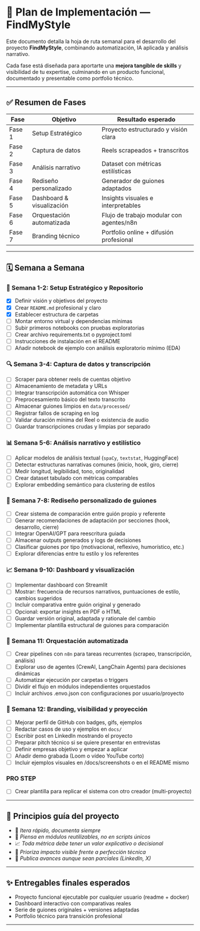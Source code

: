 # 📅 Plan de Implementación — FindMyStyle

Este documento detalla la hoja de ruta semanal para el desarrollo del proyecto **FindMyStyle**, combinando automatización, IA aplicada y análisis narrativo.

Cada fase está diseñada para aportarte una **mejora tangible de skills** y visibilidad de tu expertise, culminando en un producto funcional, documentado y presentable como portfolio técnico.

---

## ✅ Resumen de Fases

| Fase | Objetivo | Resultado esperado |
|------|----------|--------------------|
| Fase 1 | Setup Estratégico | Proyecto estructurado y visión clara |
| Fase 2 | Captura de datos | Reels scrapeados + transcritos |
| Fase 3 | Análisis narrativo | Dataset con métricas estilísticas |
| Fase 4 | Rediseño personalizado | Generador de guiones adaptados |
| Fase 5 | Dashboard & visualización | Insights visuales e interpretables |
| Fase 6 | Orquestación automatizada | Flujo de trabajo modular con agentes/n8n |
| Fase 7 | Branding técnico | Portfolio online + difusión profesional |

---

## 🗓 Semana a Semana

### 🧱 Semana 1-2: Setup Estratégico y Repositorio

- [x] Definir visión y objetivos del proyecto
- [x] Crear `README.md` profesional y claro
- [x] Establecer estructura de carpetas
- [ ] Montar entorno virtual y dependencias mínimas
- [ ] Subir primeros notebooks con pruebas exploratorias
- [ ] Crear archivo requirements.txt o pyproject.toml
- [ ] Instrucciones de instalación en el README
- [ ] Añadir notebook de ejemplo con análisis exploratorio mínimo (EDA)

### 🔍 Semana 3-4: Captura de datos y transcripción

- [ ] Scraper para obtener reels de cuentas objetivo
- [ ] Almacenamiento de metadata y URLs
- [ ] Integrar transcripción automática con Whisper
- [ ] Preprocesamiento básico del texto transcrito
- [ ] Almacenar guiones limpios en `data/processed/`
- [ ] Registrar fallos de scraping en log
- [ ] Validar duración mínima del Reel o existencia de audio
- [ ] Guardar transcripciones crudas y limpias por separado

### 📊 Semana 5-6: Análisis narrativo y estilístico

- [ ] Aplicar modelos de análisis textual (`spaCy`, `textstat`, HuggingFace)
- [ ] Detectar estructuras narrativas comunes (inicio, hook, giro, cierre)
- [ ] Medir longitud, legibilidad, tono, originalidad
- [ ] Crear dataset tabulado con métricas comparables
- [ ] Explorar embedding semántico para clustering de estilos

### 🧬 Semana 7-8: Rediseño personalizado de guiones

- [ ] Crear sistema de comparación entre guión propio y referente
- [ ] Generar recomendaciones de adaptación por secciones (hook, desarrollo, cierre)
- [ ] Integrar OpenAI/GPT para reescritura guiada
- [ ] Almacenar outputs generados y logs de decisiones
- [ ] Clasificar guiones por tipo (motivacional, reflexivo, humorístico, etc.)
- [ ] Explorar diferencias entre tu estilo y los referentes

### 📈 Semana 9-10: Dashboard y visualización

- [ ] Implementar dashboard con Streamlit
- [ ] Mostrar: frecuencia de recursos narrativos, puntuaciones de estilo, cambios sugeridos
- [ ] Incluir comparativa entre guión original y generado
- [ ] Opcional: exportar insights en PDF o HTML
- [ ] Guardar versión original, adaptada y rationale del cambio
- [ ] Implementar plantilla estructural de guiones para comparación

### 🤖 Semana 11: Orquestación automatizada

- [ ] Crear pipelines con `n8n` para tareas recurrentes (scrapeo, transcripción, análisis)
- [ ] Explorar uso de agentes (CrewAI, LangChain Agents) para decisiones dinámicas
- [ ] Automatizar ejecución por carpetas o triggers
- [ ] Dividir el flujo en módulos independientes orquestados
- [ ] Incluir archivos .envo.json con configuraciones por usuario/proyecto

### 🚀 Semana 12: Branding, visibilidad y proyección

- [ ] Mejorar perfil de GitHub con badges, gifs, ejemplos
- [ ] Redactar casos de uso y ejemplos en `docs/`
- [ ] Escribir post en LinkedIn mostrando el proyecto
- [ ] Preparar pitch técnico si se quiere presentar en entrevistas
- [ ] Definir empresas objetivo y empezar a aplicar
- [ ] Añadir demo grabada (Loom o vídeo YouTube corto)
- [ ] Incluir ejemplos visuales en /docs/screenshots o en el README mismo

### PRO STEP
- [ ] Crear plantilla para replicar el sistema con otro creador (multi-proyecto)
---

## 🧭 Principios guía del proyecto

- 🔁 *Itera rápido, documenta siempre*
- 🤖 *Piensa en módulos reutilizables, no en scripts únicos*
- 📈 *Toda métrica debe tener un valor explicativo o decisional*
- 🎯 *Prioriza impacto visible frente a perfección técnica*
- 💬 *Publica avances aunque sean parciales (LinkedIn, X)*

---

## ✨ Entregables finales esperados

- Proyecto funcional ejecutable por cualquier usuario (readme + docker)
- Dashboard interactivo con comparativas reales
- Serie de guiones originales + versiones adaptadas
- Portfolio técnico para transición profesional

---

